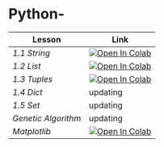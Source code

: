 # Python-
| Lesson |    Link | 
| -------- | --------|
| *1.1 String*   | <a href="[https://colab.research.google.com/drive/1zYT9RxHMNVUG1RkKnP9PtUbcw7bbC03E?authuser=2](https://drive.google.com/file/d/1eHtY7gqzaEo94x1_yqZs7jCMklE-AdGy/view?usp=drive_link)"><img class="notebook-badge-image" src="https://colab.research.google.com/assets/colab-badge.svg" alt="Open In Colab"></a>     | Text     |
| *1.2 List* | <a href="[https://colab.research.google.com/drive/1F-BU-W6195rLlxopTWrzlDklYGtoyNqf?authuser=2#scrollTo=IqNu2qF3Szr6](https://drive.google.com/file/d/1Ewhh33_5F6uMxQsYt3DWuvB8euIJQXjg/view?usp=drive_link)"><img class="notebook-badge-image" src="https://colab.research.google.com/assets/colab-badge.svg" alt="Open In Colab"></a> |
| *1.3 Tuples* |  <a href="[https://colab.research.google.com/drive/1VlvzOy-HEyHUQdV0PX_1QlYZNXGR5jyq?authuser=2](https://drive.google.com/file/d/13jzlGevJkAP7HqVxwH51Ff60quf9FlI4/view?usp=drive_link)"><img class="notebook-badge-image" src="https://colab.research.google.com/assets/colab-badge.svg" alt="Open In Colab"></a>   | 
| *1.4 Dict* |    updating |
| *1.5 Set* |    updating |
| *Genetic Algorithm* |    updating |
| *Matplotlib* |    <a href="https://colab.research.google.com/drive/1lu8AVAsy1JfSj2E293QJmO-7kWn09dfb?authuser=2"><img class="notebook-badge-image" src="https://colab.research.google.com/assets/colab-badge.svg" alt="Open In Colab"></a> |
